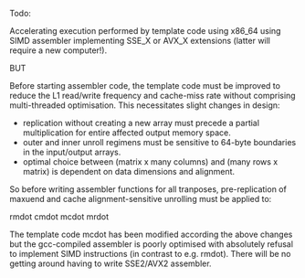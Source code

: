 Todo:

Accelerating execution performed by template code using x86_64 using SIMD assembler implementing SSE_X or AVX_X
extensions (latter will require a new computer!).

BUT

Before starting assembler code, the template code must be improved to reduce the L1 read/write frequency and cache-miss
rate without comprising multi-threaded optimisation. This necessitates slight changes in design:

- replication without creating a new array must precede a partial multiplication for entire affected output memory space.
- outer and inner unroll regimens must be sensitive to 64-byte boundaries in the input/output arrays.
- optimal choice between (matrix x many columns) and (many rows x matrix) is dependent on data dimensions and alignment.

So before writing assembler functions for all tranposes, pre-replication of maxuend and cache alignment-sensitive
unrolling must be applied to:

rmdot
cmdot
mcdot
mrdot

The template code mcdot has been modified according the above changes but the gcc-compiled assembler is poorly optimised
with absolutely refusal to implement SIMD instructions (in contrast to e.g. rmdot). There will be no getting around
having to write SSE2/AVX2 assembler.
